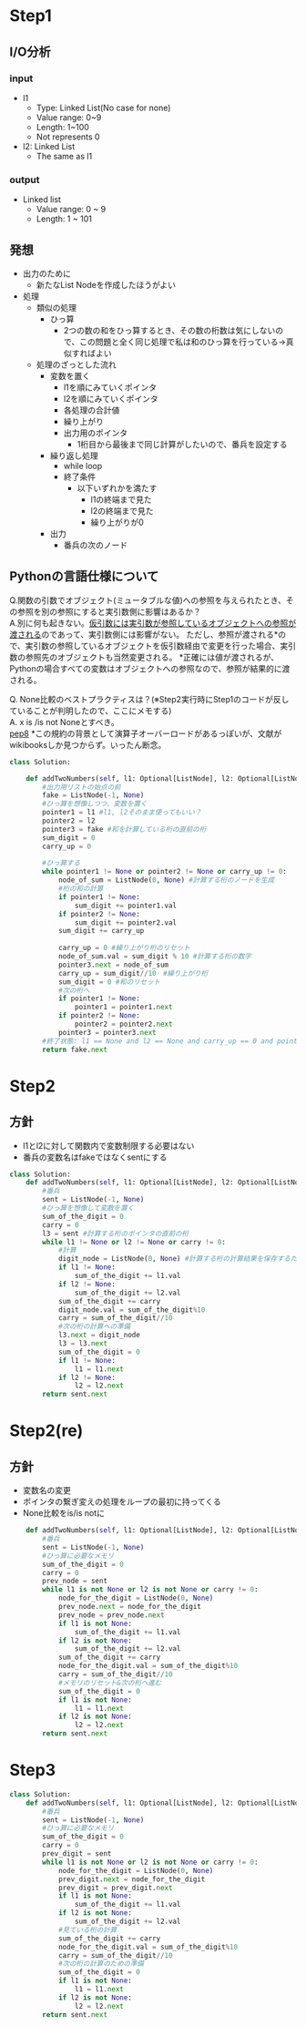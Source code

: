 
# Step1

## I/O分析
### input
- l1
	- Type: Linked List(No case for none)
	- Value range: 0~9
	- Length: 1~100
	- Not represents 0
- l2: Linked List
	- The same as l1
### output
- Linked list
	- Value range: 0 ~ 9
	- Length: 1 ~ 101
## 発想
- 出力のために
  - 新たなList Nodeを作成したほうがよい
- 処理
	- 類似の処理
		- ひっ算
			- 2つの数の和をひっ算するとき、その数の桁数は気にしないので、この問題と全く同じ処理で私は和のひっ算を行っている→真似すればよい
	- 処理のざっとした流れ
		- 変数を置く
			- l1を順にみていくポインタ
			- l2を順にみていくポインタ
			- 各処理の合計値
			- 繰り上がり
			- 出力用のポインタ
				- 1桁目から最後まで同じ計算がしたいので、番兵を設定する
		- 繰り返し処理
			- while loop
			- 終了条件
				- 以下いずれかを満たす
					- l1の終端まで見た
					- l2の終端まで見た
					- 繰り上がりが0
		- 出力
			- 番兵の次のノード

## Pythonの言語仕様について
Q.関数の引数でオブジェクト(ミュータブルな値)への参照を与えられたとき、その参照を別の参照にすると実引数側に影響はあるか？  
A.別に何も起きない。[仮引数には実引数が参照しているオブジェクトへの参照が渡される](https://docs.python.org/3/tutorial/controlflow.html#defining-functions:~:text=The%20execution%20of,for%20that%20call.)のであって、実引数側には影響がない。
ただし、参照が渡される\*ので、実引数の参照しているオブジェクトを仮引数経由で変更を行った場合、実引数の参照先のオブジェクトも当然変更される。
\*正確には値が渡されるが、Pythonの場合すべての変数はオブジェクトへの参照なので、参照が結果的に渡される。

Q. None比較のベストプラクティスは？(※Step2実行時にStep1のコードが反していることが判明したので、ここにメモする)    
A. x is /is not Noneとすべき。  
[pep8](https://pep8-ja.readthedocs.io/ja/latest/#:~:text=None%20%E3%81%AE%E3%82%88%E3%81%86%E3%81%AA%E3%82%B7%E3%83%B3%E3%82%B0%E3%83%AB%E3%83%88%E3%83%B3%E3%81%A8%E6%AF%94%E8%BC%83%E3%82%92%E3%81%99%E3%82%8B%E5%A0%B4%E5%90%88%E3%81%AF%E3%80%81%E5%B8%B8%E3%81%AB%20is%20%E3%81%8B%20is%20not%20%E3%82%92%E4%BD%BF%E3%81%86%E3%81%B9%E3%81%8D%E3%81%A7%E3%81%99%E3%80%82%E7%B5%B6%E5%AF%BE%E3%81%AB%E7%AD%89%E5%80%A4%E6%BC%94%E7%AE%97%E5%AD%90%E3%82%92%E4%BD%BF%E3%82%8F%E3%81%AA%E3%81%84%E3%81%A7%E3%81%8F%E3%81%A0%E3%81%95%E3%81%84%E3%80%82)
\*この規約の背景として演算子オーバーロードがあるっぽいが、文献がwikibooksしか見つからず。いったん断念。

```python
class Solution:

    def addTwoNumbers(self, l1: Optional[ListNode], l2: Optional[ListNode]) -> Optional[ListNode]:
        #出力用リストの始点の前
        fake = ListNode(-1, None)
        #ひっ算を想像しつつ、変数を置く
        pointer1 = l1 #l1, l2そのまま使ってもいい？
        pointer2 = l2
        pointer3 = fake #和を計算している桁の直前の桁
        sum_digit = 0
        carry_up = 0
        
        #ひっ算する
        while pointer1 != None or pointer2 != None or carry_up != 0:
            node_of_sum = ListNode(0, None) #計算する桁のノードを生成
            #桁の和の計算
            if pointer1 != None:
                sum_digit += pointer1.val
            if pointer2 != None:
                sum_digit += pointer2.val
            sum_digit += carry_up
            
            carry_up = 0 #繰り上がり桁のリセット
            node_of_sum.val = sum_digit % 10 #計算する桁の数字
            pointer3.next = node_of_sum
            carry_up = sum_digit//10　#繰り上がり桁
            sum_digit = 0 #和のリセット
            #次の桁へ
            if pointer1 != None:
                pointer1 = pointer1.next
            if pointer2 != None:
                pointer2 = pointer2.next
            pointer3 = pointer3.next
        #終了状態: l1 == None and l2 == None and carry_up == 0 and pointer3.next = None
        return fake.next
```

# Step2

## 方針
- l1とl2に対して関数内で変数制限する必要はない
- 番兵の変数名はfakeではなくsentにする

```python
class Solution:
    def addTwoNumbers(self, l1: Optional[ListNode], l2: Optional[ListNode], carry: int = 0) -> Optional[ListNode]:
        #番兵
        sent = ListNode(-1, None)
        #ひっ算を想像して変数を置く
        sum_of_the_digit = 0 
        carry = 0 
        l3 = sent #計算する桁のポインタの直前の桁
        while l1 != None or l2 != None or carry != 0:
            #計算
            digit_node = ListNode(0, None) #計算する桁の計算結果を保存するためのポインタ
            if l1 != None:
                sum_of_the_digit += l1.val
            if l2 != None:
                sum_of_the_digit += l2.val
            sum_of_the_digit += carry
            digit_node.val = sum_of_the_digit%10
            carry = sum_of_the_digit//10
            #次の桁の計算への準備
            l3.next = digit_node
            l3 = l3.next
            sum_of_the_digit = 0
            if l1 != None:
                l1 = l1.next
            if l2 != None:
                l2 = l2.next
        return sent.next
```


# Step2(re)
## 方針
- 変数名の変更
- ポインタの繋ぎ変えの処理をループの最初に持ってくる
- None比較をis/is notに

```python
    def addTwoNumbers(self, l1: Optional[ListNode], l2: Optional[ListNode]) -> Optional[ListNode]:
        #番兵
        sent = ListNode(-1, None)
        #ひっ算に必要なメモリ
        sum_of_the_digit = 0
        carry = 0
        prev_node = sent
        while l1 is not None or l2 is not None or carry != 0:
            node_for_the_digit = ListNode(0, None)
            prev_node.next = node_for_the_digit
            prev_node = prev_node.next
            if l1 is not None:
                sum_of_the_digit += l1.val
            if l2 is not None:
                sum_of_the_digit += l2.val
            sum_of_the_digit += carry
            node_for_the_digit.val = sum_of_the_digit%10
            carry = sum_of_the_digit//10
            #メモリのリセット&次の桁へ進む
            sum_of_the_digit = 0
            if l1 is not None:
                l1 = l1.next
            if l2 is not None:
                l2 = l2.next
        return sent.next
```

# Step3
```python
class Solution:
    def addTwoNumbers(self, l1: Optional[ListNode], l2: Optional[ListNode]) -> Optional[ListNode]:
        #番兵
        sent = ListNode(-1, None)
        #ひっ算に必要なメモリ
        sum_of_the_digit = 0
        carry = 0
        prev_digit = sent
        while l1 is not None or l2 is not None or carry != 0:
            node_for_the_digit = ListNode(0, None)
            prev_digit.next = node_for_the_digit
            prev_digit = prev_digit.next
            if l1 is not None:
                sum_of_the_digit += l1.val
            if l2 is not None:
                sum_of_the_digit += l2.val
            #見ている桁の計算
            sum_of_the_digit += carry
            node_for_the_digit.val = sum_of_the_digit%10
            carry = sum_of_the_digit//10
            #次の桁の計算のための準備
            sum_of_the_digit = 0
            if l1 is not None:
                l1 = l1.next
            if l2 is not None:
                l2 = l2.next
        return sent.next
```

